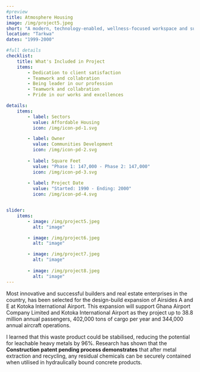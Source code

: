 ```yaml
---
#preview
title: Atmosphere Housing
image: /img/project5.jpeg
short: "A modern, technology-enabled, wellness-focused workspace and sustainable office…"
location: "Tarkwa"
dates: "1999-2000"

#full details
checklist:
    title: What's Included in Project
    items:
        - Dedication to client satisfaction
        - Teamwork and collabration
        - Being leader in our profession
        - Teamwork and collabration
        - Pride in our works and excellences

details:
    items:
        - label: Sectors
          value: Affordable Housing
          icon: /img/icon-pd-1.svg

        - label: Owner
          value: Communities Development
          icon: /img/icon-pd-2.svg
        
        - label: Square Feet
          value: "Phase 1: 147,000 - Phase 2: 147,000"
          icon: /img/icon-pd-3.svg
        
        - label: Project Date
          value: "Started: 1990 - Ending: 2000"
          icon: /img/icon-pd-4.svg


slider: 
    items:
        - image: /img/project5.jpeg
          alt: "image"

        - image: /img/project6.jpeg
          alt: "image"

        - image: /img/project7.jpeg
          alt: "image"
        
        - image: /img/project8.jpeg
          alt: "image"
---
```


Most innovative and successful builders and real estate enterprises in the country, has been selected for the design-build expansion of Airsides A and E at Kotoka International Airport. This expansion will support Ghana Airport Company Limited and Kotoka International Airport as they project up to 38.8 million annual passengers, 402,000 tons of cargo per year and 344,000 annual aircraft operations.

I learned that this waste product could be stabilised, reducing the potential for leachable heavy metals by 96%. Research has shown that the **Construction patent pending process demonstrates** that after metal extraction and recycling, any residual chemicals can be securely contained when utilised in hydraulically bound concrete products.